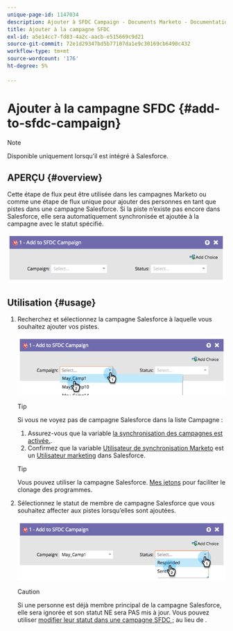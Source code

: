```yaml
---
unique-page-id: 1147034
description: Ajouter à SFDC Campaign - Documents Marketo - Documentation du produit
title: Ajouter à la campagne SFDC
exl-id: a5e14cc7-fd83-4a2c-aacb-e515669c9d21
source-git-commit: 72e1d29347bd5b77107da1e9c30169cb6490c432
workflow-type: tm+mt
source-wordcount: '176'
ht-degree: 5%

---
```


# Ajouter à la campagne SFDC {#add-to-sfdc-campaign}

>[!NOTE]
>
>Disponible uniquement lorsqu’il est intégré à Salesforce.

## APERÇU {#overview}

Cette étape de flux peut être utilisée dans les campagnes Marketo ou comme une étape de flux unique pour ajouter des personnes en tant que pistes dans une campagne Salesforce. Si la piste n’existe pas encore dans Salesforce, elle sera automatiquement synchronisée et ajoutée à la campagne avec le statut spécifié.

![](assets/image2014-9-22-15-3a43-3a36.png)

## Utilisation {#usage}

1. Recherchez et sélectionnez la campagne Salesforce à laquelle vous souhaitez ajouter vos pistes.

   ![](assets/image2014-9-22-15-3a43-3a45.png)

   >[!TIP]
   >
   >Si vous ne voyez pas de campagne Salesforce dans la liste Campagne :
   >
   >  1. Assurez-vous que la variable [la synchronisation des campagnes est activée.](/help/marketo/product-docs/crm-sync/salesforce-sync/setup/optional-steps/enable-disable-campaign-sync.md).
   >  1. Confirmez que la variable [Utilisateur de synchronisation Marketo](/help/marketo/product-docs/crm-sync/salesforce-sync/setup/enterprise-unlimited-edition/step-2-of-3-create-a-salesforce-user-for-marketo-enterprise-unlimited.md) est un [Utilisateur marketing](/help/marketo/product-docs/crm-sync/salesforce-sync/setup/optional-steps/enable-disable-campaign-sync/make-marketo-sync-user-a-marketing-user.md) dans Salesforce.


   >[!TIP]
   >
   >Vous pouvez utiliser la campagne Salesforce. [Mes jetons](/help/marketo/product-docs/core-marketo-concepts/programs/tokens/managing-my-tokens.md) pour faciliter le clonage des programmes.

1. Sélectionnez le statut de membre de campagne Salesforce que vous souhaitez affecter aux pistes lorsqu’elles sont ajoutées.

   ![](assets/image2014-9-22-15-3a45-3a2.png)

   >[!CAUTION]
   >
   >Si une personne est déjà membre principal de la campagne Salesforce, elle sera ignorée et son statut NE sera PAS mis à jour. Vous pouvez utiliser [modifier leur statut dans une campagne SFDC ;](/help/marketo/product-docs/core-marketo-concepts/smart-campaigns/salesforce-flow-actions/change-status-in-sfdc-campaign.md) au lieu de .

